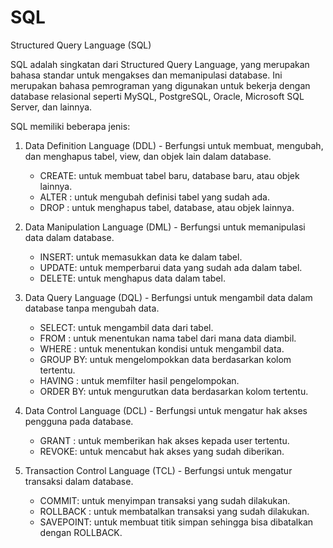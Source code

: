# SQL
Structured Query Language (SQL)

SQL adalah singkatan dari Structured Query Language, yang merupakan bahasa standar untuk mengakses dan memanipulasi database. Ini merupakan bahasa pemrograman yang digunakan untuk bekerja dengan database relasional seperti MySQL, PostgreSQL, Oracle, Microsoft SQL Server, dan lainnya.

SQL memiliki beberapa jenis:
1. Data Definition Language (DDL) - Berfungsi untuk membuat, mengubah, dan menghapus tabel, view, dan objek lain dalam database.
   - CREATE: untuk membuat tabel baru, database baru, atau objek lainnya.
   - ALTER : untuk mengubah definisi tabel yang sudah ada.
   - DROP  : untuk menghapus tabel, database, atau objek lainnya.

2. Data Manipulation Language (DML) - Berfungsi untuk memanipulasi data dalam database.
   - INSERT: untuk memasukkan data ke dalam tabel.
   - UPDATE: untuk memperbarui data yang sudah ada dalam tabel.
   - DELETE: untuk menghapus data dalam tabel.
   
3. Data Query Language (DQL) - Berfungsi untuk mengambil data dalam database tanpa mengubah data.
   - SELECT: untuk mengambil data dari tabel.
   - FROM  : untuk menentukan nama tabel dari mana data diambil.
   - WHERE : untuk menentukan kondisi untuk mengambil data.
   - GROUP BY: untuk mengelompokkan data berdasarkan kolom tertentu.
   - HAVING  : untuk memfilter hasil pengelompokan.
   - ORDER BY: untuk mengurutkan data berdasarkan kolom tertentu.

4. Data Control Language (DCL) - Berfungsi untuk mengatur hak akses pengguna pada database.
   - GRANT : untuk memberikan hak akses kepada user tertentu.
   - REVOKE: untuk mencabut hak akses yang sudah diberikan.

5. Transaction Control Language (TCL) - Berfungsi untuk mengatur transaksi dalam database.
   - COMMIT: untuk menyimpan transaksi yang sudah dilakukan.
   - ROLLBACK : untuk membatalkan transaksi yang sudah dilakukan.
   - SAVEPOINT: untuk membuat titik simpan sehingga bisa dibatalkan dengan ROLLBACK.
